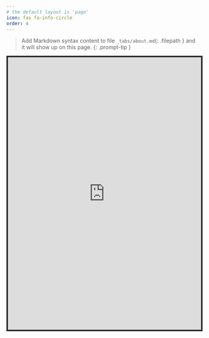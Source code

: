 ```yaml
---
# the default layout is 'page'
icon: fas fa-info-circle
order: 4
---
```


> Add Markdown syntax content to file `_tabs/about.md`{: .filepath } and it will show up on this page.
{: .prompt-tip }

<iframe id='kofiframe' src='https://ko-fi.com/c0nfig17/?hidefeed=true&widget=true&embed=true&preview=true' style='border:none;width:100%;padding:4px;background:#2c2c2c;color:white;' height='712' title='c0nfig17'></iframe>

